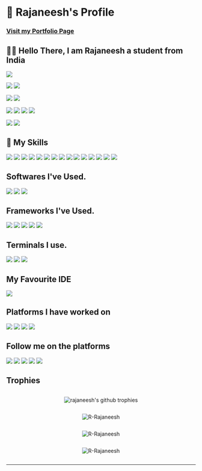 # 👀 Rajaneesh's Profile

### [Visit my Portfolio Page](https://r-rajaneesh.vercel.app)

## 👋🏼 Hello There, I am Rajaneesh a student from India

![](https://komarev.com/ghpvc/?username=r-rajaneesh&style=for-the-badge&abbreviated=true&color=000000&background=000000)

![](https://img.shields.io/badge/👦🏻%20Pronouns-000000?style=for-the-badge&logo=👦🏻&logoColor=3776AB)
![](https://img.shields.io/badge/He%20/%20Him-000000?style=for-the-badge&logo=👦🏻&logoColor=3776AB)

![](https://img.shields.io/badge/🔭%20I’m%20currently%20working%20on-000000?style=for-the-badge&logo=🔭&logoColor=3776AB)
![](https://img.shields.io/badge/My%20Startup-000000?style=for-the-badge&logo=🔭&logoColor=3776AB)

![](https://img.shields.io/badge/🌱%20I’m%20currently%20learning-000000?style=for-the-badge&logo=🌱&logoColor=3776AB)
![](https://img.shields.io/badge/Python-000000?style=for-the-badge&logo=python&logoColor=3776AB)
![](https://img.shields.io/badge/Rust-000000.svg?style=for-the-badge&logo=Rust&logoColor=white")
![](https://img.shields.io/badge/Zig-000000.svg?style=for-the-badge&logo=Zig&logoColor=F7A41D")

![](https://img.shields.io/badge/Ask%20me%20about-000000?style=for-the-badge&logo=💬&logoColor=3776AB")
![](https://img.shields.io/badge/Everything-000000.svg?style=for-the-badge&logo=Everything&logoColor=F7A41D")

## 🚀 My Skills

![](https://img.shields.io/badge/Astro-000000.svg?style=for-the-badge&logo=Astro&logoColor=BC52EE)
![](https://img.shields.io/badge/AutoHotkey-000000.svg?style=for-the-badge&logo=AutoHotkey&logoColor=00ff00)
![](https://img.shields.io/badge/Bun-000000.svg?style=for-the-badge&logo=Bun&logoColor=white)
![](https://img.shields.io/badge/CSS3-000000?style=for-the-badge&logo=css3&logoColor=1572B6)
![](https://img.shields.io/badge/HTML5-000000.svg?style=for-the-badge&logo=HTML5&logoColor=E34F26)
![](https://img.shields.io/badge/JavaScript-000000?style=for-the-badge&logo=javascript&logoColor=yellow)
![](https://img.shields.io/badge/Markdown-000000?style=for-the-badge&logo=markdown&logoColor=white)
![](https://img.shields.io/badge/Node.js-000000?style=for-the-badge&logo=node.js&logoColor=43853D)
![](https://img.shields.io/badge/Python-000000?style=for-the-badge&logo=python&logoColor=3776AB)
![](https://img.shields.io/badge/React-000000?style=for-the-badge&logo=react&logoColor=20739A)
![](https://img.shields.io/badge/Rust-000000.svg?style=for-the-badge&logo=Rust&logoColor=white)
![](https://img.shields.io/badge/Sass-000000?style=for-the-badge&logo=sass&logoColor=CC6699)
![](https://img.shields.io/badge/SQLite-000000?style=for-the-badge&logo=sqlite&logoColor=07405E)
![](https://img.shields.io/badge/TypeScript-000000?style=for-the-badge&logo=typescript&logoColor=007ACC)
![](https://img.shields.io/badge/Zig-000000.svg?style=for-the-badge&logo=Zig&logoColor=F7A41D)

## Softwares I've Used.

![](https://img.shields.io/badge/Vercel-000000.svg?style=for-the-badge&logo=Vercel&logoColor=white)
![](https://img.shields.io/badge/Figma-000000.svg?style=for-the-badge&logo=Figma&logoColor=F24E1E)
![](https://img.shields.io/badge/Blockbench-000000.svg?style=for-the-badge&logo=Blockbench&logoColor=1E93D9)

## Frameworks I've Used.

![](https://img.shields.io/badge/Express-000000.svg?style=for-the-badge&logo=Express&logoColor=white)
![](https://img.shields.io/badge/Next.js-000000.svg?style=for-the-badge&logo=nextdotjs&logoColor=white)
![](https://img.shields.io/badge/Socket.io-000000.svg?style=for-the-badge&logo=socketdotio&logoColor=white)
![](https://img.shields.io/badge/jQuery-000000.svg?style=for-the-badge&logo=jQuery&logoColor=0769AD)
![](https://img.shields.io/badge/Rainmeter-000000.svg?style=for-the-badge&logo=Rainmeter&logoColor=19519B)

## Terminals I use.

![](https://img.shields.io/badge/windows%20terminal-000000?style=for-the-badge&logo=windows%20terminal&logoColor=white)
![](https://img.shields.io/badge/starship-000000?style=for-the-badge&logo=starship&logoColor=DD0B78)
![](https://img.shields.io/badge/GIT-000000?style=for-the-badge&logo=git&logoColor=E44C30)

## My Favourite IDE

![](https://img.shields.io/badge/Visual_Studio_Code-000000?style=for-the-badge&logo=visual%20studio%20code&logoColor=white)

## Platforms I have worked on

![](https://img.shields.io/badge/Windows-000000?style=for-the-badge&logo=windows&logoColor=0078D6)
![](https://img.shields.io/badge/Linux-000000?style=for-the-badge&logo=linux&logoColor=FCC624)
![](https://img.shields.io/badge/Android-000000?style=for-the-badge&logo=android&logoColor=2FB564)
![](https://img.shields.io/badge/Ubuntu-000000.svg?style=for-the-badge&logo=Ubuntu&logoColor=E95420)

## Follow me on the platforms

[![](https://img.shields.io/badge/dev.to-000000?style=for-the-badge&logo=devdotto&logoColor=white)](https://dev.to/rrajaneesh)
[![](https://img.shields.io/badge/Medium-000000?style=for-the-badge&logo=medium&logoColor=ffffff)](https://rajaneeshr.medium.com)
[![](https://img.shields.io/badge/Discord-000000?style=for-the-badge&logo=discord&logoColor=5561f5)](https://discord.com/invite/Gmxxw6KfEF)
[![](https://img.shields.io/badge/Stack_Overflow-000000?style=for-the-badge&logo=stack-overflow&logoColor=FE7A16)](https://stackoverflow.com/users/15005026/)
[![](https://img.shields.io/badge/LinkedIn-000000?style=for-the-badge&logo=linkedin&logoColor=0077B5)](https://www.linkedin.com/in/rajaneesh-r-1640a124a/)

## Trophies

<div style="display:flex; width:100%; align-items:center;justify-content:center; flex-direction:column;">
    <p align="center">
        <img src="https://github-profile-trophy.vercel.app/?username=R-Rajaneesh&no-bg=true&no-frame=true" alt="rajaneesh's github trophies"/>
    </p>
    <p align="center">
        <img  src="https://github-readme-stats.vercel.app/api/top-langs/?username=r-rajaneesh&theme=dark" alt="R-Rajaneesh"/>
    </p>
    <p align="center">
        <img  src="https://github-readme-stats.vercel.app/api?username=R-Rajaneesh&theme=dark&no-frame=true&show_icons=true&locale=en" alt="R-Rajaneesh"/>
    </p>
    <p  align="center">
        <img src="https://github-readme-streak-stats.herokuapp.com/?user=R-Rajaneesh&theme=dark&no-frame=true" alt="R-Rajaneesh"/>
    </p>
</div>

---
